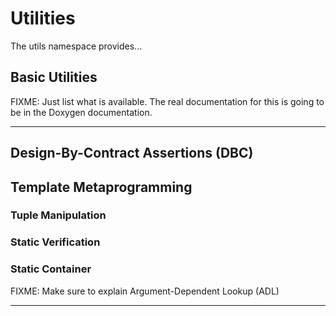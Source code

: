 <!-- CINCHDOC DOCUMENT(developer-guide) SECTION(utilities) -->

# Utilities

The utils namespace provides...

## Basic Utilities

FIXME: Just list what is available. The real documentation for this is
going to be in the Doxygen documentation.

--------------------------------------------------------------------------------

## Design-By-Contract Assertions (DBC)

## Template Metaprogramming

### Tuple Manipulation

### Static Verification

### Static Container

FIXME: Make sure to explain Argument-Dependent Lookup (ADL)

--------------------------------------------------------------------------------

<!-- vim: set tabstop=2 shiftwidth=2 expandtab fo=cqt tw=72 : -->
